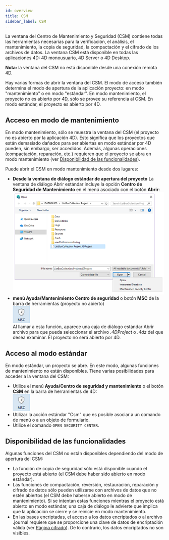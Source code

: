 ```yaml
---
id: overview
title: CSM
sidebar_label: CSM
---
```


La ventana del Centro de Mantenimiento y Seguridad (CSM) contiene todas las herramientas necesarias para la verificación, el análisis, el mantenimiento, la copia de seguridad, la compactación y el cifrado de los archivos de datos. La ventana CSM está disponible en todas las aplicaciones 4D: 4D monousuario, 4D Server o 4D Desktop.

**Nota:** la ventana del CSM no está disponible desde una conexión remota 4D.

Hay varias formas de abrir la ventana del CSM. El modo de acceso también determina el modo de apertura de la aplicación proyecto: en modo "mantenimiento" o en modo "estándar". En modo mantenimiento, el proyecto no es abierto por 4D, sólo se provee su referencia al CSM. En modo estándar, el proyecto es abierto por 4D.

## Acceso en modo de mantenimiento

En modo mantenimiento, sólo se muestra la ventana del CSM (el proyecto no es abierto por la aplicación 4D). Esto significa que los proyectos que están demasiado dañados para ser abiertas en modo estándar por 4D pueden, sin embargo, ser accedidos. Además, algunas operaciones (compactación, reparación, etc.) requieren que el proyecto se abra en modo mantenimiento (ver [Disponibilidad de las funcionalidades](#feature-availability)).

Puede abrir el CSM en modo mantenimiento desde dos lugares:

- **Desde la ventana de diálogo estándar de apertura del proyecto**
 La ventana de diálogo Abrir estándar incluye la opción **Centro de Seguridad de Mantenimiento** en el menú asociado con el botón **Abrir**:
 ![](../assets/en/MSC/MSC_standardOpen.png)
- **menú Ayuda/Mantenimiento Centro de seguridad** o botón **MSC** de la barra de herramientas (proyecto no abierto)\
 ![](../assets/en/MSC/mscicon.png)\
 Al llamar a esta función, aparece una caja de diálogo estándar Abrir archivo para que pueda seleccionar el archivo *.4DProject* o *.4dz* del que desea examinar. El proyecto no será abierto por 4D.

## Acceso al modo estándar

En modo estándar, un proyecto se abre. En este modo, algunas funciones de mantenimiento no están disponibles. Tiene varias posibilidades para acceder a la ventana del CSM:

- Utilice el menú **Ayuda/Centro de seguridad y mantenimiento** o el botón **CSM** en la barra de herramientas de 4D:\
 ![](../assets/en/MSC/mscicon.png)
- Utilizar la acción estándar "Csm" que es posible asociar a un comando de menú o a un objeto de formulario.
- Utilice el comando `OPEN SECURITY CENTER`.

## Disponibilidad de las funcionalidades

Algunas funciones del CSM no están disponibles dependiendo del modo de apertura del CSM:

- La función de copia de seguridad sólo está disponible cuando el proyecto está abierto (el CSM debe haber sido abierto en modo estándar).
- Las funciones de compactación, reversión, restauración, reparación y cifrado de datos sólo pueden utilizarse con archivos de datos que no estén abiertos (el CSM debe haberse abierto en modo de mantenimiento). Si se intentan estas funciones mientras el proyecto está abierto en modo estándar, una caja de diálogo le advierte que implica que la aplicación se cierre y se reinicie en modo mantenimiento.
- En las bases encriptadas, el acceso a los datos encriptados o al archivo .journal requiere que se proporcione una clave de datos de encriptación válida (ver [Página cifrado](encrypt.md)). De lo contrario, los datos encriptados no son visibles.
